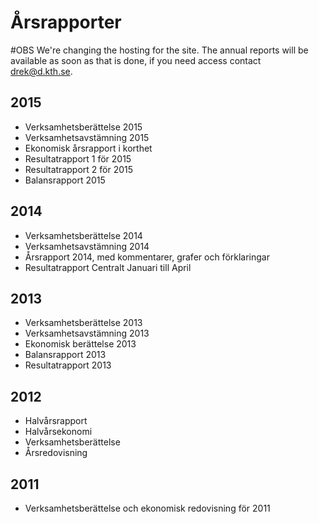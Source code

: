 # Årsrapporter

#OBS
We're changing the hosting for the site. The annual reports will be available as soon as that is done, if you need access contact drek@d.kth.se.

## 2015

- Verksamhetsberättelse 2015
- Verksamhetsavstämning 2015
- Ekonomisk årsrapport i korthet
- Resultatrapport 1 för 2015
- Resultatrapport 2 för 2015
- Balansrapport 2015

## 2014

- Verksamhetsberättelse 2014
- Verksamhetsavstämning 2014
- Årsrapport 2014, med kommentarer, grafer och förklaringar
- Resultatrapport Centralt Januari till April

## 2013

- Verksamhetsberättelse 2013
- Verksamhetsavstämning 2013
- Ekonomisk berättelse 2013
- Balansrapport 2013
- Resultatrapport 2013

## 2012

- Halvårsrapport
- Halvårsekonomi
- Verksamhetsberättelse
- Årsredovisning

## 2011

- Verksamhetsberättelse och ekonomisk redovisning för 2011
